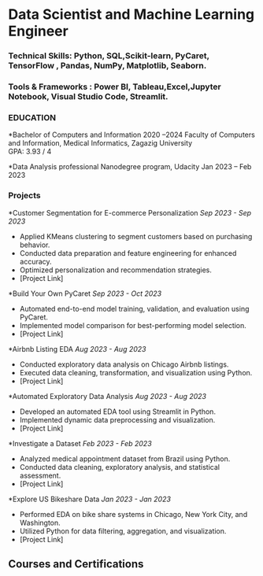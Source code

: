#  Data Scientist and Machine Learning Engineer 

### Technical Skills: Python, SQL,Scikit-learn, PyCaret, TensorFlow , Pandas, NumPy, Matplotlib, Seaborn.
### Tools & Frameworks : Power BI, Tableau,Excel,Jupyter Notebook, Visual Studio Code, Streamlit.

### EDUCATION	
  *Bachelor of Computers and Information 		                   2020 –2024
     Faculty of Computers and Information, Medical Informatics, Zagazig University	
     GPA: 3.93 / 4

  *Data Analysis professional Nanodegree program, Udacity		       Jan 2023 –	Feb 2023	
  
### Projects
*Customer Segmentation for E-commerce Personalization       *Sep 2023 - Sep 2023*
- Applied KMeans clustering to segment customers based on purchasing behavior.
- Conducted data preparation and feature engineering for enhanced accuracy.
- Optimized personalization and recommendation strategies.
- [Project Link]
  
*Build Your Own PyCaret                                      *Sep 2023 - Oct 2023*
- Automated end-to-end model training, validation, and evaluation using PyCaret.
- Implemented model comparison for best-performing model selection.
- [Project Link]
  
*Airbnb Listing EDA                                          *Aug 2023 - Aug 2023*
- Conducted exploratory data analysis on Chicago Airbnb listings.
- Executed data cleaning, transformation, and visualization using Python.
- [Project Link]
  
*Automated Exploratory Data Analysis                         *Aug 2023 - Aug 2023*
- Developed an automated EDA tool using Streamlit in Python.
- Implemented dynamic data preprocessing and visualization.
- [Project Link]
  
*Investigate a Dataset                                        *Feb 2023 - Feb 2023*
- Analyzed medical appointment dataset from Brazil using Python.
- Conducted data cleaning, exploratory analysis, and statistical assessment.
- [Project Link]

*Explore US Bikeshare Data                                     *Jan 2023 - Jan 2023*
- Performed EDA on bike share systems in Chicago, New York City, and Washington.
- Utilized Python for data filtering, aggregation, and visualization.
- [Project Link]

## Courses and Certifications


